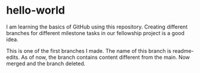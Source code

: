 # hello-world
I am learning the basics of GitHub using this repository.
Creating different branches for different milestone tasks in our fellowship project is a good idea.

This is one of the first branches I made. The name of this branch is readme-edits. As of now, the branch contains content different from the main. Now merged and the branch deleted.


